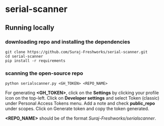 # serial-scanner

## Running locally
### downloading repo and installing the dependencies
```
git clone https://github.com/Suraj-Freshworks/serial-scanner.git
cd serial-scanner
pip install -r requirements
```

### scanning the open-source repo
```
python serialscanner.py <GH_TOKEN> <REPO_NAME>
```

For generating **<GH_TOKEN>**, click on the **Settings** by clicking your profile icon on the top-left. Click on **Developer settings** and select Token (classic) under Personal Access Tokens menu. Add a note and check **public_repo** under scopes. Click on Generate token and copy the token generated. 

**<REPO_NAME>** should be of the format _Suraj-Freshworks/serialscanner_.

